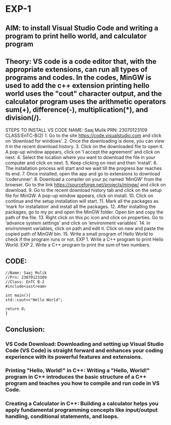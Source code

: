# EXP-1
## AIM: to install Visual Studio Code and writing a program to print hello world, and calculator program

## Theory: VS code is a code editor that, with the appropriate extensions, can run all types of programs and codes. In the codes, MinGW is used to add the c++ extension printing hello world uses the "cout" character output, and the calculator program uses the arithmetic operators sum(+), difference(-), multiplication(*), and division(/).

STEPS TO INSTALL VS CODE NAME: Saaj Mulik PRN: 23070123109 CLASS:EnTC-B(2) 1. Go to the site https://code.visualstudio.com and click on ‘download for windows’. 2. Once the downloading is done, you can view it in the recent download history.
3. Click on the downloaded file to open it. A pop-up window appears, click on ‘I accept the agreement’ and click on next. 4. Select the location where you want to download the file in your computer and click on next.
5. Keep clicking on next and then ‘install’. 6. The installation process will start and we wait till the progress bar reaches its end.
7. Once installed, open the app and go to extensions to download ‘coderunner’. 8. Download a compiler on your pc named ‘MinGW’ from the browser. Go to the link https://sourceforge.net/projects/mingw/ and click on download.
9. Go to the recent download history tab and click on the setup file for MinGW. A pop-up window appears, click on install. 10. Click on continue and the setup installation will start.
11. Mark all the packages as ‘mark for installation’ and install all the packages. 12. After installing the packages, go to my pc and open the MinGW folder. Open bin and copy the path of the file.
13. Right click on this pc icon and click on properties. Go to ‘advance system settings’ and click on ‘environment variables’. 14. In environment variables, click on path and edit it. Click on new and paste the copied path of MinGW bin.
15. Write a small program of Hello World to check if the program runs or not. EXP 1. Write a C++ program to print Hello World.
EXP 2. Write a C++ program to print the sum of two numbers.

## CODE:

```
//Name: Saaj Mulik
//Prn: 23070123109
//Class: EnTC B-2
#include<iostream>

int main(){
std::cout<<"Hello World";

return 0;
}
```

## Conclusion:

### VS Code Download: Downloading and setting up Visual Studio Code (VS Code) is straight forward and enhances your coding experience with its powerful features and extensions.

### Printing "Hello, World!" in C++: Writing a "Hello, World!" program in C++ introduces the basic structure of a C++ program and teaches you how to compile and run code in VS Code.

### Creating a Calculator in C++: Building a calculator helps you apply fundamental programming concepts like input/output handling, conditional statements, and loops.
